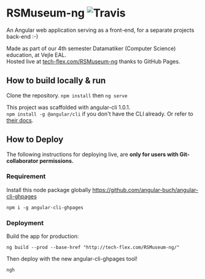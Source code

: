 # RSMuseum-ng ![Travis](https://travis-ci.org/amivit/RSMuseum-ng.svg?branch=master)

An Angular web application serving as a front-end, for a separate projects back-end :-) 

Made as part of our 4th semester Datamatiker (Computer Science) education, at Vejle EAL.  
Hosted live at [tech-flex.com/RSMuseum-ng](http://tech-flex.com/RSMuseum-ng/) thanks to GitHub Pages.

## How to build locally & run

Clone the repository. 
`npm install` then `ng serve`

This project was scaffolded with angular-cli 1.0.1.  
`npm install -g @angular/cli` if you don't have the CLI already. Or refer to [their docs](https://github.com/angular/angular-cli/blob/master/README.md). 

## How to Deploy

The following instructions for deploying live, are **only for users with Git-collaborator permissions.**  

### Requirement

Install this node package globally https://github.com/angular-buch/angular-cli-ghpages

`npm i -g angular-cli-ghpages`

### Deployment

Build the app for production:

`ng build --prod --base-href "http://tech-flex.com/RSMuseum-ng/"`

Then deploy with the new angular-cli-ghpages tool!

`ngh`

